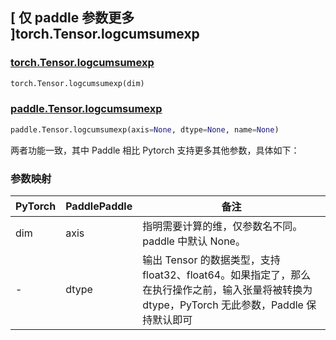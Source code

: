 ## [ 仅 paddle 参数更多 ]torch.Tensor.logcumsumexp

### [torch.Tensor.logcumsumexp](https://pytorch.org/docs/stable/generated/torch.Tensor.logcumsumexp.html?highlight=logcumsumexp#torch.Tensor.logcumsumexp)

```python
torch.Tensor.logcumsumexp(dim)
```

### [paddle.Tensor.logcumsumexp](https://www.paddlepaddle.org.cn/documentation/docs/zh/api/paddle/logcumsumexp_cn.html#logcumsumexp)

```python
paddle.Tensor.logcumsumexp(axis=None, dtype=None, name=None)
```

两者功能一致，其中 Paddle 相比 Pytorch 支持更多其他参数，具体如下：

### 参数映射

| PyTorch | PaddlePaddle | 备注                                                                                                                                           |
| ------- | ------------ | ---------------------------------------------------------------------------------------------------------------------------------------------- |
| dim     | axis         | 指明需要计算的维，仅参数名不同。 paddle 中默认 None。                                                                                          |
| -       | dtype        | 输出 Tensor 的数据类型，支持 float32、float64。如果指定了，那么在执行操作之前，输入张量将被转换为 dtype，PyTorch 无此参数，Paddle 保持默认即可 |
